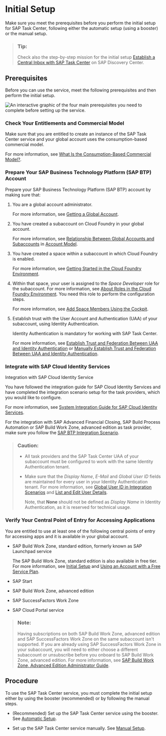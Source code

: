 <!-- loio834769400794464489f390350a82bbd6 -->

# Initial Setup

Make sure you meet the prerequisites before you perform the initial setup for SAP Task Center, following either the automatic setup \(using a booster\) or the manual setup.

> ### Tip:  
> Check also the step-by-step mission for the initial setup [Establish a Central Inbox with SAP Task Center](https://discovery-center.cloud.sap/missiondetail/3774/3813/) on SAP Discovery Center.



<a name="loio834769400794464489f390350a82bbd6__section_rvy_tcp_pzb"/>

## Prerequisites

Before you can use the service, meet the following prerequisites and then perform the initial setup.

![An interactive graphic of the four main prerequisites you need to
							complete before setting up the service.](images/Initial_Setup_727bcc8.png)



### Check Your Entitlements and Commercial Model

Make sure that you are entitled to create an instance of the SAP Task Center service and your global account uses the consumption-based commercial model.

For more information, see [What Is the Consumption-Based Commercial Model?](https://help.sap.com/products/BTP/65de2977205c403bbc107264b8eccf4b/7047eb4a15a84ac7be3c8612179e6d1f.html).



### Prepare Your SAP Business Technology Platform \(SAP BTP\) Account

Prepare your SAP Business Technology Platform \(SAP BTP\) account by making sure that:

1.  You are a global account administrator.

    For more information, see [Getting a Global Account](https://help.sap.com/viewer/65de2977205c403bbc107264b8eccf4b/Cloud/en-US/d61c2819034b48e68145c45c36acba6e.html#loiod61c2819034b48e68145c45c36acba6e).

2.  You have created a subaccount on Cloud Foundry in your global account.

    For more information, see [Relationship Between Global Accounts and Subaccounts](https://help.sap.com/viewer/3504ec5ef16548778610c7e89cc0eac3/Cloud/en-US/8ed4a705efa0431b910056c0acdbf377.html#loioeeda449cf252418a97e0f7c9abd30b9a) in [Account Model](https://help.sap.com/viewer/3504ec5ef16548778610c7e89cc0eac3/Cloud/en-US/8ed4a705efa0431b910056c0acdbf377.html).

3.  You have created a space within a subaccount in which Cloud Foundry is enabled.

    For more information, see [Getting Started in the Cloud Foundry Environment](https://help.sap.com/viewer/65de2977205c403bbc107264b8eccf4b/Cloud/en-US/b328cc89ea14484d9655b8cfb8efb508.html).

4.  Within that space, your user is assigned to the *Space Developer* role for the subaccount. For more information, see [About Roles in the Cloud Foundry Environment](https://help.sap.com/docs/btp/sap-business-technology-platform/about-roles-in-cloud-foundry-environment). You need this role to perform the configuration steps.

    For more information, see [Add Space Members Using the Cockpit](https://help.sap.com/docs/btp/sap-business-technology-platform/add-space-members-using-cockpit).

5.  Establish trust with the User Account and Authentication \(UAA\) of your subaccount, using Identity Authentication.

    Identity Authentication is mandatory for working with SAP Task Center.

    For more information, see [Establish Trust and Federation Between UAA and Identity Authentication](https://help.sap.com/docs/BTP/65de2977205c403bbc107264b8eccf4b/161f8f0cfac64c4fa2d973bc5f08a894.html) or [Manually Establish Trust and Federation Between UAA and Identity Authentication](https://help.sap.com/docs/BTP/65de2977205c403bbc107264b8eccf4b/7c6aa87459764b179aeccadccd4f91f3.html).




### Integrate with SAP Cloud Identity Services

Integration with SAP Cloud Identity Service

You have followed the integration guide for SAP Cloud Identity Services and have completed the integration scenario setup for the task providers, which you would like to configure.

For more information, see [System Integration Guide for SAP Cloud Identity Services](https://help.sap.com/viewer/b95c3d5bab324a3a8409eee5267a5b75/Cloud/en-US).

For the integration with SAP Advanced Financial Closing, SAP Build Process Automation or SAP Build Work Zone, advanced edition as task provider, make sure you follow the [SAP BTP Integration Scenario](https://help.sap.com/docs/cloud-identity/system-integration-guide/sap-btp-integration-scenario?version=Cloud).

> ### Caution:  
> -   All task providers and the SAP Task Center UAA of your subaccount must be configured to work with the same Identity Authentication tenant.
> -   Make sure that the *Display Name*, *E-Mail* and *Global User ID* fields are maintained for every user in your Identity Authentication tenant. For more information, see [Global User ID in Integration Scenarios](https://help.sap.com/docs/SAP_CLOUD_IDENTITY/b95c3d5bab324a3a8409eee5267a5b75/a04611df60404a248a7a8089c85b9761.html) and [List and Edit User Details](https://help.sap.com/docs/IDENTITY_AUTHENTICATION/6d6d63354d1242d185ab4830fc04feb1/045cb01bd2034b05a69e1a626e46570f.html).
> 
>     Note, that **None** should not be defined as *Display Name* in Identity Authentication, as it is reserved for technical usage.



### Verify Your Central Point of Entry for Accessing Applications

You are entitled to use at least one of the following central points of entry for accessing apps and it is available in your global account.

-   SAP Build Work Zone, standard edition, formerly known as SAP Launchpad service

    The SAP Build Work Zone, standard edition is also available in free tier. For more information, see [Initial Setup](https://help.sap.com/viewer/8c8e1958338140699bd4811b37b82ece/Cloud/en-US/fd79b232967545569d1ae4d8f691016b.html) and [Using an Account with a Free Service Plan](https://help.sap.com/docs/Launchpad_Service/8c8e1958338140699bd4811b37b82ece/1868e0dd101a4aa78b75e49ab46c992a.html).

-   SAP Start

-   SAP Build Work Zone, advanced edition

-   SAP SuccessFactors Work Zone

-   SAP Cloud Portal service


> ### Note:  
> Having subscriptions on both SAP Build Work Zone, advanced edition and SAP SuccessFactors Work Zone on the same subaccount isn't supported. If you are already using SAP SuccessFactors Work Zone in your subaccount, you will need to either choose a different subaccount or unsubscribe before you onboard to SAP Build Work Zone, advanced edition. For more information, see [SAP Build Work Zone, Advanced Edition Administrator Guide](https://help.sap.com/docs/WZ/b03c84105ff74f809631e494bd612e83/9e78b62e8d2a4e1b928d85d22fe957a7.html#create-a-subaccount).



<a name="loio834769400794464489f390350a82bbd6__section_ssw_jb2_2vb"/>

## Procedure

To use the SAP Task Center service, you must complete the initial setup either by using the booster \(recommended\) or by following the manual steps.

-   \(Recommended\) Set up the SAP Task Center service using the booster. See [Automatic Setup](automatic-setup-3a49967.md).

-   Set up the SAP Task Center service manually. See [Manual Setup](manual-setup-0f00d3d.md).



